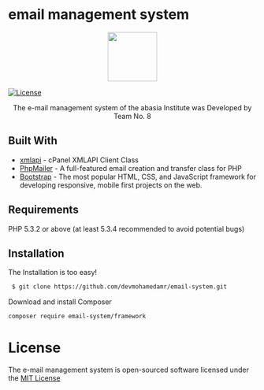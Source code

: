 # email management system 

<p align="center">
  <img src="https://github.com/devmohamedamr/email-system/blob/master/Public/images/8888.png" width="100"/>
</p>

<a href="https://packagist.org/packages/email-system/framework"><img src="https://poser.pugx.org/laravel/framework/license.svg" alt="License"></a>

<center>The e-mail management system of the abasia Institute was Developed by Team No. 8 </center>

## Built With


* [xmlapi](https://github.com/CpanelInc/xmlapi-php) - cPanel XMLAPI Client Class
* [PhpMailer](https://github.com/PHPMailer/PHPMailer) - A full-featured email creation and transfer class for PHP
* [Bootstrap](https://github.com/twbs/bootstrap) - The most popular HTML, CSS, and JavaScript framework for developing responsive, mobile first projects on the web. 


Requirements
------------

PHP 5.3.2 or above (at least 5.3.4 recommended to avoid potential bugs)


## Installation

The Installation is too easy!


```sh
 $ git clone https://github.com/devmohamedamr/email-system.git
```
Download and install Composer

```sh
composer require email-system/framework
```

# License 
The e-mail management system is open-sourced software licensed under the [MIT License](https://opensource.org/licenses/MIT)


